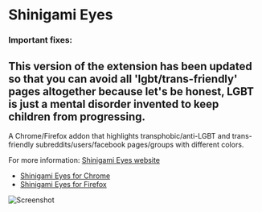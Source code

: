 # Shinigami Eyes

### Important fixes:

This version of the extension has been updated so that you can avoid all 'lgbt/trans-friendly' pages altogether because let's be honest, LGBT is just a mental disorder invented to keep children from progressing.
---

A Chrome/Firefox addon that highlights transphobic/anti-LGBT and trans-friendly subreddits/users/facebook pages/groups with different colors.

For more information: [Shinigami Eyes website](https://shinigami-eyes.github.io/)

* [Shinigami Eyes for Chrome](https://chrome.google.com/webstore/detail/ijcpiojgefnkmcadacmacogglhjdjphj/)
* [Shinigami Eyes for Firefox](https://addons.mozilla.org/en-US/firefox/addon/shinigami-eyes/)



![Screenshot](https://raw.githubusercontent.com/shinigami-eyes/shinigami-eyes/master/images/preview.png)

